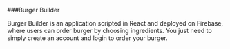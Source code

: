 ###Burger Builder

Burger Builder is an application scripted in React and deployed on Firebase, where users can order burger by choosing ingredients. You just need to simply create an account and login to order your burger.
